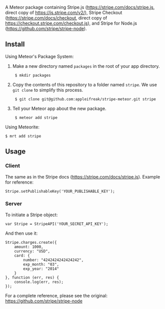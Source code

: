 A Meteor package containing Stripe.js (<https://stripe.com/docs/stripe.js>, direct copy of <https://js.stripe.com/v2/>), Stripe Checkout (<https://stripe.com/docs/checkout>, direct copy of <https://checkout.stripe.com/checkout.js>), and Stripe for Node.js (<https://github.com/stripe/stripe-node>).

## Install

Using Meteor's Package System:

1. Make a new directory named `packages` in the root of your app directory.

		$ mkdir packages
		
2. Copy the contents of this repository to a folder named `stripe`. We use `git clone` to simplify this process.

		$ git clone git@github.com:appleifreak/stripe-meteor.git stripe
		
3. Tell your Meteor app about the new package.

		$ meteor add stripe
		
Using Meteorite:

	$ mrt add stripe

## Usage

### Client

The same as in the Stripe docs (<https://stripe.com/docs/stripe.js>). Example for reference:

    Stripe.setPublishableKey('YOUR_PUBLISHABLE_KEY');

### Server

To initiate a Stripe object:

    var Stripe = StripeAPI('YOUR_SECRET_API_KEY');

And then use it:

    Stripe.charges.create({
		amount: 1000,
		currency: "USD",
		card: {
			number: "4242424242424242",
			exp_month: "03",
			exp_year: "2014"
		}
	}, function (err, res) {
		console.log(err, res);
	});

For a complete reference, please see the original: <https://github.com/stripe/stripe-node>
